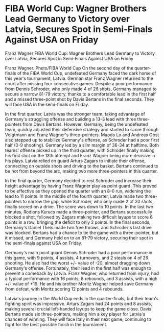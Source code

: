 #  FIBA World Cup: Wagner Brothers Lead Germany to Victory over Latvia, Secures Spot in Semi-Finals Against USA on Friday

Franz Wagner 
  FIBA World Cup: Wagner Brothers Lead Germany to Victory over Latvia, Secures Spot in Semi-Finals Against USA on Friday

Franz Wagner. Photo/FIBA World Cup
On the second day of the quarter-finals of the FIBA World Cup, undefeated Germany faced the dark horse of this year's tournament, Latvia. German star Franz Wagner returned to the court after missing four consecutive games. Despite a poor performance from Dennis Schroder, who only made 4 of 26 shots, Germany managed to secure a narrow 81-79 victory, thanks to a comfortable lead in the first half and a missed three-point shot by Davis Bertans in the final seconds. They will face USA in the semi-finals on Friday.

In the first quarter, Latvia was the stronger team, taking advantage of Germany's struggling offense and building a 13-3 lead with three three-pointers from Davis Bertans. However, Germany, being the undefeated team, quickly adjusted their defensive strategy and started to score through Voigtmann and Franz Wagner's three-pointers. Maodo Lo and Andreas Obst also stepped up to stabilize Germany's offense, as Schroder had a poor first half (0-9 shooting). Germany led by a slim margin of 36-34 at halftime. Both teams' offense picked up in the third quarter, with Schroder finally making his first shot on the 13th attempt and Franz Wagner being more decisive in his plays. Latvia relied on guard Arturs Zagars to initiate their offense, connecting on outside shots and driving to the basket. Bertans continued to be hot from beyond the arc, making two more three-pointers in this quarter.

In the final quarter, Germany decided to rest Schroder and increase their height advantage by having Franz Wagner play as point guard. This proved to be effective as they opened the quarter with an 8-0 run, widening the lead to 11 points. In the middle of the fourth quarter, Latvia made two three-pointers to narrow the gap, while Schroder, who only made 2 of 20 shots, finally scored on a drive. The score was down to 10 points. In the last two minutes, Rodions Kurucs made a three-pointer, and Bertans successfully blocked a shot, followed by Zagars making two difficult layups to score 6 points in a row, bringing the deficit to only 2 points. In the final seconds, Germany's Daniel Theis made two free throws, and Schroder's last drive was blocked. Bertans had a chance to tie the game with a three-pointer, but it missed, and Germany held on to an 81-79 victory, securing their spot in the semi-finals against USA on Friday.

Germany's main point guard Dennis Schroder had a poor performance in this game, with 9 points, 4 assists, 4 turnovers, and 2 steals on 4 of 26 shooting. He also had the worst +/- value of -20, almost dragging down Germany's offense. Fortunately, their lead in the first half was enough to prevent a comeback by Latvia. Franz Wagner, who returned from injury, had a typical performance with 16 points, 8 rebounds, and 3 assists, with a high +/- value of +19. He and his brother Moritz Wagner helped save Germany from defeat, with Moritz scoring 12 points and 4 rebounds.

Latvia's journey in the World Cup ends in the quarter-finals, but their team's fighting spirit was impressive. Arturs Zagars had 24 points and 8 assists, making several crucial left-handed layups to keep the game close. Davis Bertans made six three-pointers, making him a key player for Latvia's chances of winning. They will face Italy in their next game, continuing to fight for the best possible finish in the tournament.